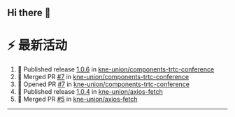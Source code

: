 ## Hi there 👋

<!--

**Here are some ideas to get you started:**

🙋‍♀️ A short introduction - what is your organization all about?
🌈 Contribution guidelines - how can the community get involved?
👩‍💻 Useful resources - where can the community find your docs? Is there anything else the community should know?
🍿 Fun facts - what does your team eat for breakfast?
🧙 Remember, you can do mighty things with the power of [Markdown](https://docs.github.com/github/writing-on-github/getting-started-with-writing-and-formatting-on-github/basic-writing-and-formatting-syntax)
-->


# ⚡ 最新活动

<!--START_SECTION:activity-->
1. 🚀 Published release [1.0.6](https://github.com/kne-union/components-trtc-conference/releases/tag/1.0.6) in [kne-union/components-trtc-conference](https://github.com/kne-union/components-trtc-conference)
2. 🎉 Merged PR [#7](https://github.com/kne-union/components-trtc-conference/pull/7) in [kne-union/components-trtc-conference](https://github.com/kne-union/components-trtc-conference)
3. 💪 Opened PR [#7](https://github.com/kne-union/components-trtc-conference/pull/7) in [kne-union/components-trtc-conference](https://github.com/kne-union/components-trtc-conference)
4. 🚀 Published release [1.0.4](https://github.com/kne-union/axios-fetch/releases/tag/1.0.4) in [kne-union/axios-fetch](https://github.com/kne-union/axios-fetch)
5. 🎉 Merged PR [#5](https://github.com/kne-union/axios-fetch/pull/5) in [kne-union/axios-fetch](https://github.com/kne-union/axios-fetch)
<!--END_SECTION:activity-->

---
